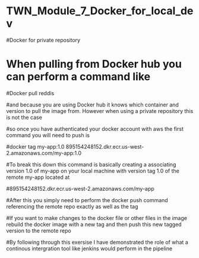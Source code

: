 # TWN_Module_7_Docker_for_local_dev


#Docker for private repository


# When pulling from Docker hub you can perform a command like 

#Docker pull reddis 

#and because you are using Docker hub it knows which container and version to pull the image from. However when using a private repository this is not the case

#so once you have authenticated your docker account with aws the first command you will need to push is

#docker tag my-app:1.0 895154248152.dkr.ecr.us-west-2.amazonaws.com/my-app:1.0

#To break this down this command is basically creating a associating version 1.0 of my-app on your local machine with version tag 1.0 of the remote my-app located at


#895154248152.dkr.ecr.us-west-2.amazonaws.com/my-app

#After this you simply need to perform the docker push command referencing the remote repo exactly as well as the tag

#If you want to make changes to the docker file or other files in the image rebuild the docker image with a new tag and then push this new tagged version to the remote repo


#By following through this exersise I have demonstrated the role of what a continous intergration tool like jenkins would perform in the pipeline 



